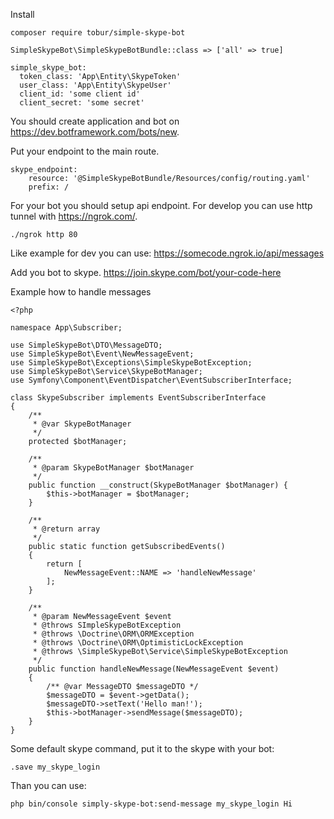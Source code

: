 Install 

```
composer require tobur/simple-skype-bot
```
```
SimpleSkypeBot\SimpleSkypeBotBundle::class => ['all' => true]
```
```
simple_skype_bot:
  token_class: 'App\Entity\SkypeToken'
  user_class: 'App\Entity\SkypeUser'
  client_id: 'some client id'
  client_secret: 'some secret'
```

You should create application and bot on https://dev.botframework.com/bots/new.

Put your endpoint to the main route.

```
skype_endpoint:
    resource: '@SimpleSkypeBotBundle/Resources/config/routing.yaml'
    prefix: /
```

For your bot you should setup api endpoint. For develop you can use http tunnel with https://ngrok.com/. 

```
./ngrok http 80
```

Like example for dev you can use: https://somecode.ngrok.io/api/messages 

Add you bot to skype. https://join.skype.com/bot/your-code-here

Example how to handle messages

```
<?php

namespace App\Subscriber;

use SimpleSkypeBot\DTO\MessageDTO;
use SimpleSkypeBot\Event\NewMessageEvent;
use SimpleSkypeBot\Exceptions\SimpleSkypeBotException;
use SimpleSkypeBot\Service\SkypeBotManager;
use Symfony\Component\EventDispatcher\EventSubscriberInterface;

class SkypeSubscriber implements EventSubscriberInterface
{
    /**
     * @var SkypeBotManager
     */
    protected $botManager;

    /**
     * @param SkypeBotManager $botManager
     */
    public function __construct(SkypeBotManager $botManager) {
        $this->botManager = $botManager;
    }

    /**
     * @return array
     */
    public static function getSubscribedEvents()
    {
        return [
            NewMessageEvent::NAME => 'handleNewMessage'
        ];
    }

    /**
     * @param NewMessageEvent $event
     * @throws SImpleSkypeBotException
     * @throws \Doctrine\ORM\ORMException
     * @throws \Doctrine\ORM\OptimisticLockException
     * @throws \SimpleSkypeBot\Service\SimpleSkypeBotException
     */
    public function handleNewMessage(NewMessageEvent $event)
    {
        /** @var MessageDTO $messageDTO */
        $messageDTO = $event->getData();
        $messageDTO->setText('Hello man!');
        $this->botManager->sendMessage($messageDTO);
    }
}
```

Some default skype command, put it to the skype with your bot:
```
.save my_skype_login
```
Than you can use:

```
php bin/console simply-skype-bot:send-message my_skype_login Hi
```

